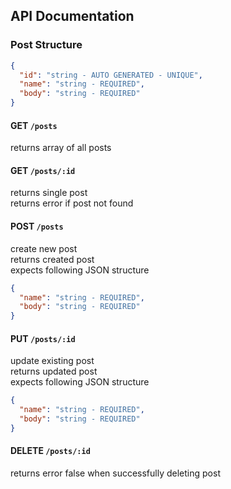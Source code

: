 ## API Documentation

### Post Structure

```json
{
  "id": "string - AUTO GENERATED - UNIQUE",
  "name": "string - REQUIRED", 
  "body": "string - REQUIRED"
}
```


#### GET `/posts`

returns array of all posts

#### GET `/posts/:id`

returns single post<br />
returns error if post not found<br />

#### POST `/posts`

create new post<br />
returns created post<br />
expects following JSON structure<br />

```json
{
  "name": "string - REQUIRED", 
  "body": "string - REQUIRED"
}
```

#### PUT `/posts/:id`

update existing post<br />
returns updated post<br />
expects following JSON structure

```json
{
  "name": "string - REQUIRED", 
  "body": "string - REQUIRED"
}
```

#### DELETE `/posts/:id`

returns error false when successfully deleting post<br />